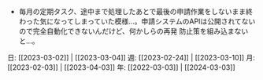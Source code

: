 - 毎月の定期タスク、途中まで処理したあとで最後の申請作業をしないまま終わった気になってしまっていた模様…。申請システムのAPIは公開されてないので完全自動化できないんだけど、何かしらの再発 防止策を組み込まないと…。

日: [[2023-03-02]] | [[2023-03-04]]
週: [[2023-02-24]] | [[2023-03-10]]
月: [[2023-02-03]] | [[2023-04-03]]
年: [[2022-03-03]] | [[2024-03-03]]